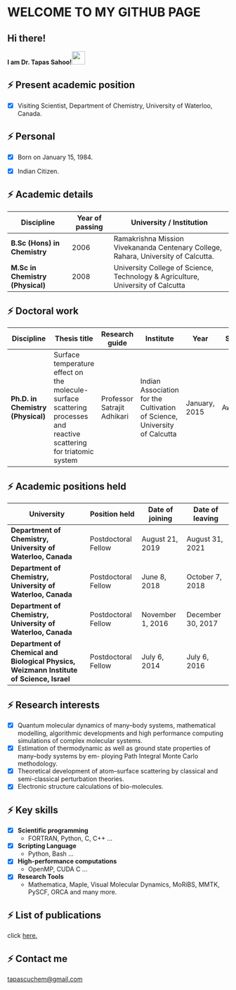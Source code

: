 # WELCOME TO MY GITHUB PAGE

##  Hi there!     
**I am Dr. Tapas Sahoo!**<img src="https://raw.githubusercontent.com/iampavangandhi/iampavangandhi/master/gifs/Hi.gif" width="30px">


## ⚡ Present academic position
- [x] Visiting Scientist, Department of Chemistry, University of Waterloo, Canada.
    
## ⚡ Personal
- [x] Born on January 15, 1984. 
- [x] Indian Citizen.


## ⚡ Academic details

| Discipline | Year of passing | University / Institution |
| --- | --- | ---|
| **B.Sc (Hons) in Chemistry** | 2006 | Ramakrishna Mission Vivekananda Centenary College, Rahara, University of Calcutta. |
| **M.Sc in Chemistry (Physical)** | 2008 |University College of Science, Technology & Agriculture, University of Calcutta |

## ⚡ Doctoral work

| Discipline | Thesis title | Research guide |Institute| Year | Status|
| --- | --- | ---| --- | --- |---|
| **Ph.D. in Chemistry (Physical)** |Surface temperature effect on the molecule-surface scattering processes and reactive scattering for triatomic system | Professor Satrajit Adhikari | Indian Association for the Cultivation of Science, University of Calcutta | January, 2015 | Awarded |

## ⚡ Academic positions held

| University | Position held | Date of joining | Date of leaving |
| --- | --- | ---| ---|
| **Department of Chemistry, University of Waterloo, Canada** | Postdoctoral Fellow | August 21, 2019 | August 31, 2021 |
| **Department of Chemistry, University of Waterloo, Canada** | Postdoctoral Fellow | June 8, 2018 | October 7, 2018 |
| **Department of Chemistry, University of Waterloo, Canada** | Postdoctoral Fellow | November 1, 2016 | December 30, 2017 |
| **Department of Chemical and Biological Physics, Weizmann Institute of Science, Israel** | Postdoctoral Fellow | July 6, 2014 |July 6, 2016 |
    
## ⚡ Research interests

- [x] Quantum molecular dynamics of many–body systems, mathematical modelling, algorithmic developments and high performance computing simulations of complex molecular systems.  
- [x] Estimation of thermodynamic as well as ground state properties of many–body systems by em- ploying Path Integral Monte Carlo methodology.
- [x] Theoretical development of atom–surface scattering by classical and semi-classical perturbation theories.
- [x] Electronic structure calculations of bio-molecules. 

## ⚡ Key skills

- [x] **Scientific programming** 
    - FORTRAN, Python, C, C++ ...
- [x] **Scripting Language**  
    - Python, Bash ...
- [x] **High-performance computations**  
    - OpenMP, CUDA C ...
- [x] **Research Tools**  
    - Mathematica, Maple, Visual Molecular Dynamics, MoRiBS, MMTK, PySCF, ORCA and many more.


## ⚡ List of publications 
   click [here.](https://www.scopus.com/authid/detail.uri?authorId=38362202800&featureToggles=FEATURE_AUTHOR_DETAILS_BOTOX:1&at_feature_toggle=1)
   
   
## ⚡ Contact me 
   tapascuchem@gmail.com




  

<!--
**tapassahoo/tapassahoo** is a ✨ _special_ ✨ repository because its `README.md` (this file) appears on your GitHub profile.

Here are some ideas to get you started:

- 🔭 I’m currently working on ...
- 🌱 I’m currently learning ...
- 👯 I’m looking to collaborate on ...
- 🤔 I’m looking for help with ...
- 💬 Ask me about ...
- 📫 How to reach me: ...
- 😄 Pronouns: ...
- ⚡ Fun fact: ...
-->
